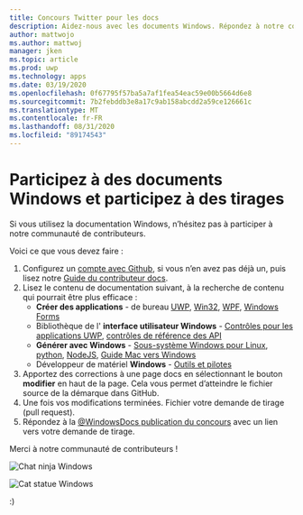 ```yaml
---
title: Concours Twitter pour les docs
description: Aidez-nous avec les documents Windows. Répondez à notre concours sur le WindowsDocs Twitter et nous vous ajouterons à la loterie d’emboutissage.
author: mattwojo
ms.author: mattwoj
manager: jken
ms.topic: article
ms.prod: uwp
ms.technology: apps
ms.date: 03/19/2020
ms.openlocfilehash: 0f67795f57ba5a7af1fea54eac59e00b5664d6e8
ms.sourcegitcommit: 7b2febddb3e8a17c9ab158abcdd2a59ce126661c
ms.translationtype: MT
ms.contentlocale: fr-FR
ms.lasthandoff: 08/31/2020
ms.locfileid: "89174543"
---
```

# <a name="contribute-to-windows-docs-and-be-entered-to-win-some-swag"></a>Participez à des documents Windows et participez à des tirages

Si vous utilisez la documentation Windows, n’hésitez pas à participer à notre communauté de contributeurs.

Voici ce que vous devez faire :

1. Configurez un [compte avec Github](https://github.com/join), si vous n’en avez pas déjà un, puis lisez notre [Guide du contributeur docs](/contribute/).
2. Lisez le contenu de documentation suivant, à la recherche de contenu qui pourrait être plus efficace :
    - **Créer des applications**  -  de bureau [UWP](/windows/uwp/), [Win32](/windows/win32/), [WPF](/dotnet/framework/wpf/), [Windows Forms](/dotnet/framework/winforms/)
    - Bibliothèque de l' **interface utilisateur Windows**  -  [Contrôles pour les applications UWP](/windows/uwp/design/controls-and-patterns/), [contrôles de référence des API](/uwp/api/microsoft.ui.xaml.controls?view=winui-2.3)
    - **Générer avec Windows**  -  [Sous-système Windows pour Linux](/windows/wsl/about), [python](./python/index.yml), [NodeJS](./nodejs/index.yml), [Guide Mac vers Windows](./dev-environment/mac-to-windows.md)
    - Développeur de matériel **Windows**  -  [Outils et pilotes](/windows-hardware/drivers/)
3. Apportez des corrections à une page docs en sélectionnant le bouton **modifier** en haut de la page. Cela vous permet d’atteindre le fichier source de la démarque dans GitHub.
4. Une fois vos modifications terminées. Fichier votre demande de tirage (pull request).
5. Répondez à la [ @WindowsDocs publication du concours](https://twitter.com/WindowsDocs/status/1242088720209268736) avec un lien vers votre demande de tirage.

Merci à notre communauté de contributeurs !

![Chat ninja Windows](images/ninjacat-emoji.png)

![Cat statue Windows](images/ninjacat-statue.png)

:)